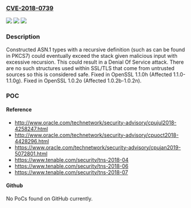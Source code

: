 ### [CVE-2018-0739](https://cve.mitre.org/cgi-bin/cvename.cgi?name=CVE-2018-0739)
![](https://img.shields.io/static/v1?label=Product&message=OpenSSL&color=blue)
![](https://img.shields.io/static/v1?label=Version&message=n%2Fa&color=blue)
![](https://img.shields.io/static/v1?label=Vulnerability&message=Stack%20overflow&color=brighgreen)

### Description

Constructed ASN.1 types with a recursive definition (such as can be found in PKCS7) could eventually exceed the stack given malicious input with excessive recursion. This could result in a Denial Of Service attack. There are no such structures used within SSL/TLS that come from untrusted sources so this is considered safe. Fixed in OpenSSL 1.1.0h (Affected 1.1.0-1.1.0g). Fixed in OpenSSL 1.0.2o (Affected 1.0.2b-1.0.2n).

### POC

#### Reference
- http://www.oracle.com/technetwork/security-advisory/cpujul2018-4258247.html
- http://www.oracle.com/technetwork/security-advisory/cpuoct2018-4428296.html
- https://www.oracle.com/technetwork/security-advisory/cpujan2019-5072801.html
- https://www.tenable.com/security/tns-2018-04
- https://www.tenable.com/security/tns-2018-06
- https://www.tenable.com/security/tns-2018-07

#### Github
No PoCs found on GitHub currently.

